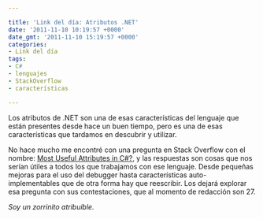 ```yaml
---

title: 'Link del día: Atributos .NET'
date: '2011-11-10 10:19:57 +0000'
date_gmt: '2011-11-10 15:19:57 +0000'
categories:
- Link del día
tags:
- C#
- lenguajes
- StackOverflow
- características

---
```


Los atributos de .NET son una de esas características del lenguaje que están presentes desde hace un buen tiempo, pero es una de esas características que tardamos en descubrir y utilizar.

No hace mucho me encontré con una pregunta en Stack Overflow con el nombre: [Most Useful Attributes in C#?](http://stackoverflow.com/questions/144833/most-useful-attributes-in-c-sharp), y las respuestas son cosas que nos serían útiles a todos los que trabajamos con ese lenguaje. Desde pequeñas mejoras para el uso del debugger hasta características auto-implementables que de otra forma hay que reescribir. Los dejará explorar esa pregunta con sus contestaciones, que al momento de redacción son 27.

_Soy un zorrinito atribuíble._
